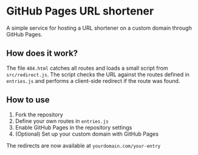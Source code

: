 # GitHub Pages URL shortener

A simple service for hosting a URL shortener on a custom domain through GitHub Pages.

## How does it work?

The file `404.html` catches all routes and loads a small script from `src/redirect.js`. The script checks the URL against the routes defined in `entries.js` and performs a client-side redirect if the route was found.

## How to use

1. Fork the repository
2. Define your own routes in `entries.js`
3. Enable GitHub Pages in the repository settings
4. (Optional) Set up your custom domain with GitHub Pages

The redirects are now available at `yourdomain.com/your-entry`
